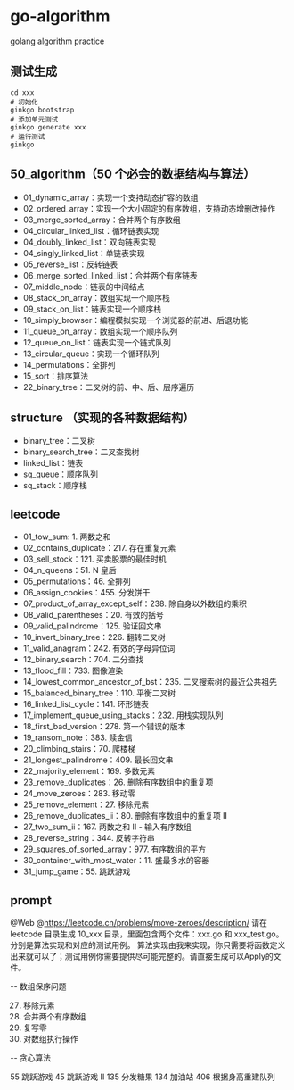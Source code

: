 # go-algorithm

golang algorithm practice

## 测试生成

```
cd xxx
# 初始化
ginkgo bootstrap
# 添加单元测试
ginkgo generate xxx
# 运行测试
ginkgo
```

## 50_algorithm（50 个必会的数据结构与算法）

- 01_dynamic_array：实现一个支持动态扩容的数组
- 02_ordered_array：实现一个大小固定的有序数组，支持动态增删改操作
- 03_merge_sorted_array：合并两个有序数组
- 04_circular_linked_list：循环链表实现
- 04_doubly_linked_list：双向链表实现
- 04_singly_linked_list：单链表实现
- 05_reverse_list：反转链表
- 06_merge_sorted_linked_list：合并两个有序链表
- 07_middle_node：链表的中间结点
- 08_stack_on_array：数组实现一个顺序栈
- 09_stack_on_list：链表实现一个顺序栈
- 10_simply_browser：编程模拟实现一个浏览器的前进、后退功能
- 11_queue_on_array：数组实现一个顺序队列
- 12_queue_on_list：链表实现一个链式队列
- 13_circular_queue：实现一个循环队列
- 14_permutations：全排列
- 15_sort：排序算法
- 22_binary_tree：二叉树的前、中、后、层序遍历

## structure （实现的各种数据结构）

- binary_tree：二叉树
- binary_search_tree：二叉查找树
- linked_list：链表
- sq_queue：顺序队列
- sq_stack：顺序栈

## leetcode

- 01_tow_sum: 1. 两数之和
- 02_contains_duplicate：217. 存在重复元素
- 03_sell_stock：121. 买卖股票的最佳时机
- 04_n_queens：51. N 皇后
- 05_permutations：46. 全排列
- 06_assign_cookies：455. 分发饼干
- 07_product_of_array_except_self：238. 除自身以外数组的乘积
- 08_valid_parentheses：20. 有效的括号
- 09_valid_palindrome：125. 验证回文串
- 10_invert_binary_tree：226. 翻转二叉树
- 11_valid_anagram：242. 有效的字母异位词
- 12_binary_search：704. 二分查找
- 13_flood_fill：733. 图像渲染
- 14_lowest_common_ancestor_of_bst：235. 二叉搜索树的最近公共祖先
- 15_balanced_binary_tree：110. 平衡二叉树
- 16_linked_list_cycle：141. 环形链表
- 17_implement_queue_using_stacks：232. 用栈实现队列
- 18_first_bad_version：278. 第一个错误的版本
- 19_ransom_note：383. 赎金信
- 20_climbing_stairs：70. 爬楼梯
- 21_longest_palindrome：409. 最长回文串
- 22_majority_element：169. 多数元素
- 23_remove_duplicates：26. 删除有序数组中的重复项
- 24_move_zeroes：283. 移动零
- 25_remove_element：27. 移除元素
- 26_remove_duplicates_ii：80. 删除有序数组中的重复项 II
- 27_two_sum_ii：167. 两数之和 II - 输入有序数组
- 28_reverse_string：344. 反转字符串
- 29_squares_of_sorted_array：977. 有序数组的平方
- 30_container_with_most_water：11. 盛最多水的容器
- 31_jump_game：55. 跳跃游戏

## prompt

@Web @https://leetcode.cn/problems/move-zeroes/description/
请在 leetcode 目录生成 10_xxx 目录，里面包含两个文件：xxx.go 和 xxx_test.go。分别是算法实现和对应的测试用例。
算法实现由我来实现，你只需要将函数定义出来就可以了；测试用例你需要提供尽可能完整的。请直接生成可以Apply的文件。





-- 数组保序问题

27. 移除元素
88. 合并两个有序数组
1089. 复写零
2460. 对数组执行操作




-- 贪心算法

55 跳跃游戏
45 跳跃游戏 II
135 分发糖果
134 加油站
406 根据身高重建队列
